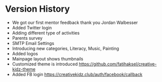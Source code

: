 # Version History

* We got our first mentor feedback thank you Jordan Walbesser
* Added Twitter login
* Adding different type of activities
* Parents survey
* SMTP Email Settings
* Introducing new categories, Literacy, Music, Painting
* Added logos
* Mainpage layout shows thumbnails
* Customized theme is introduced
https://github.com/fatihaksel/creative-kidz-theme
* Added FB login
https://creativekidz.club/auth/facebook/callback
